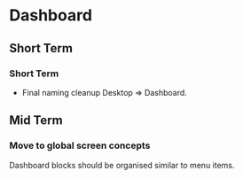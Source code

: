 # Dashboard

## Short Term

### Short Term

- Final naming cleanup Desktop => Dashboard.

## Mid Term

### Move to global screen concepts

Dashboard blocks should be organised similar to menu items.